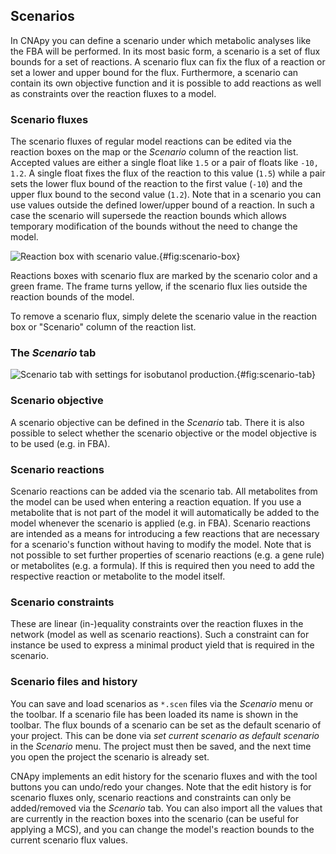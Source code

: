 ## Scenarios

In CNApy you can define a scenario under which metabolic analyses like the FBA will be performed.
In its most basic form, a scenario is a set of flux bounds for a set of reactions. A scenario flux can fix the flux of a reaction or set a lower and upper bound for the flux.
Furthermore, a scenario can contain its own objective function and it is possible to add reactions as well as constraints over the reaction fluxes to a model.

### Scenario fluxes

The scenario fluxes of regular model reactions can be edited via the reaction boxes on the map or the *Scenario* column of the reaction list.
Accepted values are either a single float like `1.5` or a pair of floats like `-10, 1.2`.
A single float fixes the flux of the reaction to this value (`1.5`) while a pair sets the lower flux bound of the reaction to the first value (`-10`) and the upper flux bound to the second value (`1.2`).
Note that in a scenario you can use values outside the defined lower/upper bound of a reaction. In such a case the scenario will supersede the reaction bounds which allows temporary modification of the bounds without the need to change the model.

![
**Reaction box with scenario value.**
](https://raw.githubusercontent.com/cnapy-org/CNApy-guide/main/content/images/scenario-box.png "Reaction box with scenario value"){#fig:scenario-box}

Reactions boxes with scenario flux are marked by the scenario color and a green frame.
The frame turns yellow, if the scenario flux lies outside the reaction bounds of the model.

To remove a scenario flux, simply delete the scenario value in the reaction box or "Scenario" column of the reaction list.

### The *Scenario* tab
![
**Scenario tab with settings for isobutanol production.**
](https://raw.githubusercontent.com/cnapy-org/CNApy-guide/main/content/images/scenario-tab.png "Scenario tab with settings for isobutanol production"){#fig:scenario-tab}

### Scenario objective

A scenario objective can be defined in the *Scenario* tab. There it is also possible to select whether the scenario objective or the model objective is to be used (e.g. in FBA).

### Scenario reactions

Scenario reactions can be added via the scenario tab. All metabolites from the model can be used when entering a reaction equation. If you use a metabolite that is not part of the model it will automatically be added to the model whenever the scenario is applied (e.g. in FBA). Scenario reactions are intended as a means for introducing a few reactions that are necessary for a scenario's function without having to modify the model. Note that is not possible to set further properties of scenario reactions (e.g. a gene rule) or metabolites (e.g. a formula). If this is required then you need to add the respective reaction or metabolite to the model itself.

### Scenario constraints

These are linear (in-)equality constraints over the reaction fluxes in the network (model as well as scenario reactions). Such a constraint can for instance be used to express a minimal product yield that is required in the scenario.

### Scenario files and history

You can save and load scenarios as `*.scen` files via the *Scenario* menu or the toolbar. If a scenario file has been loaded its name is shown in the toolbar.
The flux bounds of a scenario can be set as the default scenario of your project.
This can be done via *set current scenario as default scenario* in the *Scenario* menu.
The project must then be saved, and the next time you open the project the scenario is already set.


CNApy implements an edit history for the scenario fluxes and with the tool buttons you can undo/redo your changes. Note that the edit history is for scenario fluxes only, scenario reactions and constraints can only be added/removed via the *Scenario* tab.
You can also import all the values that are currently in the reaction boxes into the scenario (can be useful for applying a MCS), and you can change the model's reaction bounds to the current scenario flux values.
